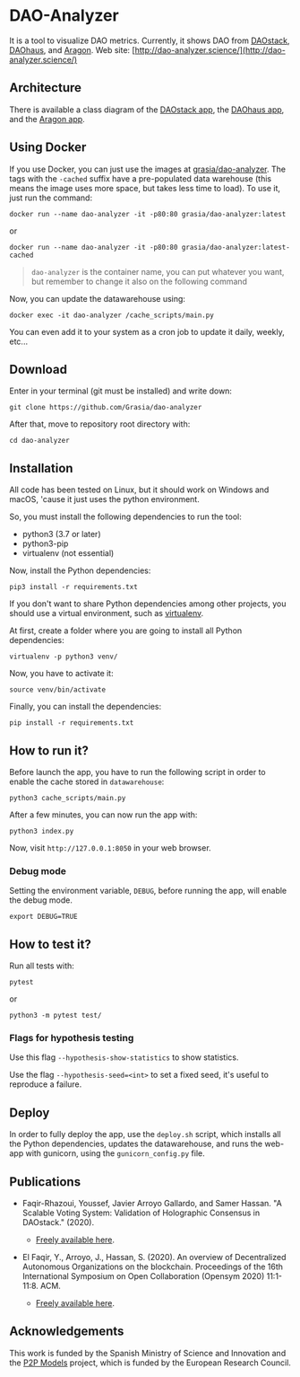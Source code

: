 # DAO-Analyzer
It is a tool to visualize DAO metrics. Currently, it shows DAO from [DAOstack](https://daostack.io/), [DAOhaus](https://daohaus.club/), and [Aragon](https://aragon.org/). Web site: [http://dao-analyzer.science/](http://dao-analyzer.science/)

## Architecture
There is available a class diagram of the [DAOstack app](https://github.com/Grasia/dao-analyzer/blob/master/src/apps/daostack/class_diagram.png), the [DAOhaus app](https://github.com/Grasia/dao-analyzer/blob/master/src/apps/daohaus/class_diagram.png), and the [Aragon app](https://github.com/Grasia/dao-analyzer/blob/master/src/apps/aragon/class_diagram.png).

## Using Docker
If you use Docker, you can just use the images at [grasia/dao-analyzer](https://hub.docker.com/r/grasia/dao-analyzer). The tags with the `-cached` suffix have a pre-populated data warehouse (this means the image uses more space, but takes less time to load). To use it, just run the command:

```
docker run --name dao-analyzer -it -p80:80 grasia/dao-analyzer:latest
```

or

```
docker run --name dao-analyzer -it -p80:80 grasia/dao-analyzer:latest-cached
```

> `dao-analyzer` is the container name, you can put whatever you want, but remember
> to change it also on the following command

Now, you can update the datawarehouse using:

```
docker exec -it dao-analyzer /cache_scripts/main.py
```

You can even add it to your system as a cron job to update it daily, weekly, etc...

## Download
Enter in your terminal (git must be installed) and write down:

`git clone https://github.com/Grasia/dao-analyzer`

After that, move to repository root directory with:

`cd dao-analyzer`

## Installation
All code has been tested on Linux, but it should work on Windows and macOS, 'cause it just uses the python environment.

So, you must install the following dependencies to run the tool:

* python3 (3.7 or later)
* python3-pip
* virtualenv (not essential)

Now, install the Python dependencies:

`pip3 install -r requirements.txt`

If you don't want to share Python dependencies among other projects, you should use a virtual environment, such as [virtualenv](https://docs.python-guide.org/dev/virtualenvs/).

At first, create a folder where you are going to install all Python dependencies:

`virtualenv -p python3 venv/`

Now, you have to activate it:

`source venv/bin/activate`

Finally, you can install the dependencies:

`pip install -r requirements.txt`

## How to run it?
Before launch the app, you have to run the following script in order to enable the cache stored in `datawarehouse`:

`python3 cache_scripts/main.py`

After a few minutes, you can now run the app with:

`python3 index.py`

Now, visit `http://127.0.0.1:8050` in your web browser.

### Debug mode
Setting the environment variable, `DEBUG`, before running the app, will enable the debug mode.

`export DEBUG=TRUE`

## How to test it?
Run all tests with:

`pytest`

or

`python3 -m pytest test/`

### Flags for hypothesis testing
Use this flag `--hypothesis-show-statistics` to show statistics.

Use the flag `--hypothesis-seed=<int>` to set a fixed seed, it's useful to reproduce a failure.

## Deploy
In order to fully deploy the app, use the `deploy.sh` script, which installs all the Python dependencies, updates the datawarehouse, and runs the web-app with gunicorn, using the `gunicorn_config.py` file.

## Publications
* Faqir-Rhazoui, Youssef, Javier Arroyo Gallardo, and Samer Hassan. "A Scalable Voting System: Validation of Holographic Consensus in DAOstack." (2020).
    * [Freely available here](https://eprints.ucm.es/id/eprint/62303/).

* El Faqir, Y., Arroyo, J., Hassan, S. (2020). An overview of Decentralized Autonomous Organizations on the blockchain. Proceedings of the 16th International Symposium on Open Collaboration (Opensym 2020) 11:1-11:8. ACM. 
    * [Freely available here](https://opensym.org/wp-content/uploads/2020/08/os20-paper-a11-el-faqir.pdf).

## Acknowledgements
This work is funded by the Spanish Ministry of Science and Innovation and the [P2P Models](https://p2pmodels.eu/) project, which is funded by the European Research Council.
